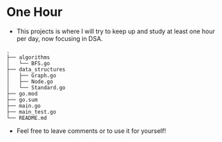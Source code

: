 # One Hour
- This projects is where I will try to keep up and study at least one hour per day, now focusing in DSA.

```
.
├── algorithms
│   └── BFS.go
├── data_structures
│   ├── Graph.go
│   ├── Node.go
│   └── Standard.go
├── go.mod
├── go.sum
├── main.go
├── main_test.go
└── README.md

```

- Feel free to leave comments or to use it for yourself!
